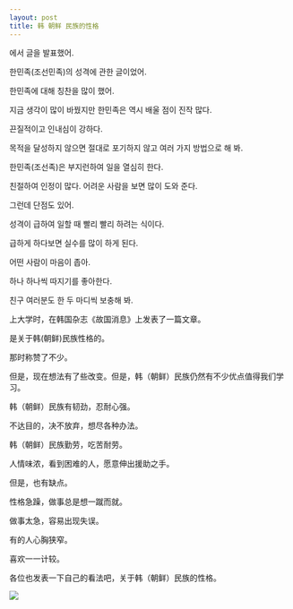 ```yaml
---
layout: post
title: 韩 朝鲜 民族的性格
---
```


에서 글을 발표했어.

한민족(조선민족)의 성격에 관한 글이었어.

한민족에 대해 칭찬을 많이 했어. 

지금 생각이 많이 바꿨지만 한민족은 역시 배울 점이 진작 많다.

끈질적이고 인내심이 강하다. 

목적을 달성하지 않으면 절대로 포기하지 않고 여러 가지 방법으로 해 봐.

한민족(조선족)은 부지런하여 일을 열심히 한다.

친절하여 인정이 많다. 어려운 사람을 보면 많이 도와 준다.

그런데 단점도 있어.

성격이 급하여 일할 때 빨리 빨리 하려는 식이다.

급하게 하다보면 실수를 많이 하게 된다.

어떤 사람이 마음이 좁아.

하나 하나씩 따지기를 좋아한다.

친구 여러분도 한 두 마디씩 보충해 봐.

上大学时，在韩国杂志《故国消息》上发表了一篇文章。

是关于韩(朝鲜)民族性格的。

那时称赞了不少。

但是，现在想法有了些改变。但是，韩（朝鲜）民族仍然有不少优点值得我们学习。

韩（朝鲜）民族有韧劲，忍耐心强。

不达目的，决不放弃，想尽各种办法。

韩（朝鲜）民族勤劳，吃苦耐劳。

人情味浓，看到困难的人，愿意伸出援助之手。

但是，也有缺点。

性格急躁，做事总是想一蹴而就。

做事太急，容易出现失误。

有的人心胸狭窄。

喜欢一一计较。

各位也发表一下自己的看法吧，关于韩（朝鲜）民族的性格。

![](http://www.hanfengblog.com.cn/hy/images/88.bmp.file)

